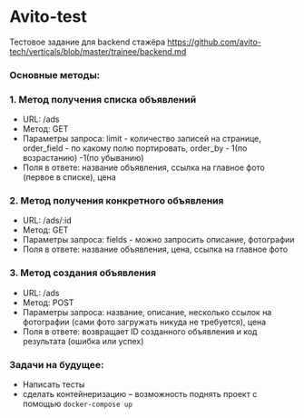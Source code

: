 # Avito-test

Тестовое задание для backend стажёра https://github.com/avito-tech/verticals/blob/master/trainee/backend.md

### Основные методы:

### 1. Метод получения списка объявлений
- URL: /ads
- Метод: GET
- Параметры запроса: limit - количество записей на странице, order_field - по какому полю портировать, order_by - 1(по возрастанию) -1(по убыванию)
- Поля в ответе: название объявления, ссылка на главное фото (первое в списке), цена

### 2. Метод получения конкретного объявления
- URL: /ads/:id
- Метод: GET
- Параметры запроса: fields - можно запросить описание, фотографии
- Поля в ответе: название объявления, цена, ссылка на главное фото

### 3. Метод создания объявления
- URL: /ads
- Метод: POST
- Параметры запроса: название, описание, несколько ссылок на фотографии (сами фото загружать никуда не требуется), цена
- Поля в ответе: возвращает ID созданного объявления и код результата (ошибка или успех)

### Задачи на будущее:
- Написать тесты
- сделать контейнеризацию – возможность поднять проект с помощью `docker-compose up`